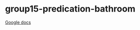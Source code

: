 # group15-predication-bathroom

[Google docs](https://docs.google.com/document/d/1FVFkEjeHn2RT9hgRrbMqnzzw7-n50fVGHitjdlieiVU/edit)

